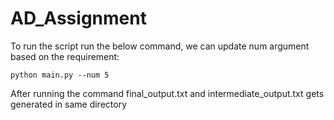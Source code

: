 # AD_Assignment

To run the script run the below command, we can update num argument based on the requirement:

`python main.py --num 5`

After running the command final_output.txt and intermediate_output.txt gets generated in same directory